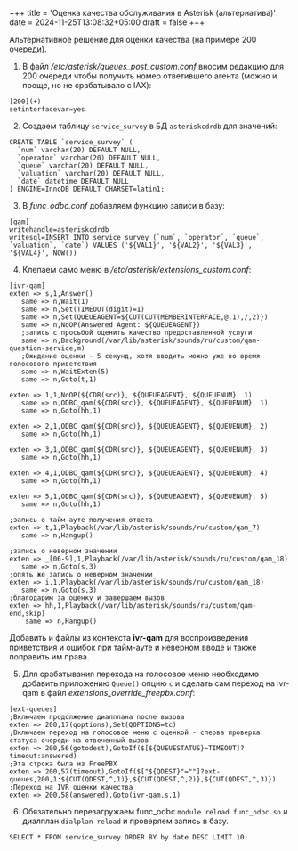 +++
title = 'Оценка качества обслуживания в Asterisk (альтернатива)'
date = 2024-11-25T13:08:32+05:00
draft = false
+++

Альтернативное решение для оценки качества (на примере 200 очереди).

1. В файл */etc/asterisk/queues_post_custom.conf* вносим редакцию для 200 очереди чтобы получить номер ответившего агента (можно и проще, но не срабатывало с IAX):
```
[200](+)
setinterfacevar=yes
```
2. Создаем таблицу `service_survey` в БД `asteriskcdrdb` для значений:
```
CREATE TABLE `service_survey` (
  `num` varchar(20) DEFAULT NULL,
  `operator` varchar(20) DEFAULT NULL,
  `queue` varchar(20) DEFAULT NULL,
  `valuation` varchar(20) DEFAULT NULL,
  `date` datetime DEFAULT NULL
) ENGINE=InnoDB DEFAULT CHARSET=latin1;
```

3. В *func_odbc.conf* добавляем функцию записи в базу:

```
[qam]
writehandle=asteriskcdrdb
writesql=INSERT INTO service_survey (`num`, `operator`, `queue`, `valuation`, `date`) VALUES ('${VAL1}', '${VAL2}', '${VAL3}', '${VAL4}', NOW())
```

4. Клепаем само меню в */etc/asterisk/extensions_custom.conf*:
```
[ivr-qam]
exten => s,1,Answer()
   same => n,Wait(1)
   same => n,Set(TIMEOUT(digit)=1)
   same => n,Set(QUEUEAGENT=${CUT(CUT(MEMBERINTERFACE,@,1),/,2)})
   same => n,NoOP(Answered Agent: ${QUEUEAGENT})
   ;запись с просьбой оценить качество предоставленной услуги
   same => n,Background(/var/lib/asterisk/sounds/ru/custom/qam-question-service,m)
   ;Ожидание оценки - 5 секунд, хотя вводить можно уже во время голосового приветствия
   same => n,WaitExten(5)
   same => n,Goto(t,1)

exten => 1,1,NoOP(${CDR(src)}, ${QUEUEAGENT}, ${QUEUENUM}, 1)
   same => n,ODBC_qam(${CDR(src)}, ${QUEUEAGENT}, ${QUEUENUM}, 1)
   same => n,Goto(hh,1)

exten => 2,1,ODBC_qam(${CDR(src)}, ${QUEUEAGENT}, ${QUEUENUM}, 2)
   same => n,Goto(hh,1)

exten => 3,1,ODBC_qam(${CDR(src)}, ${QUEUEAGENT}, ${QUEUENUM}, 3)
   same => n,Goto(hh,1)

exten => 4,1,ODBC_qam(${CDR(src)}, ${QUEUEAGENT}, ${QUEUENUM}, 4)
   same => n,Goto(hh,1)

exten => 5,1,ODBC_qam(${CDR(src)}, ${QUEUEAGENT}, ${QUEUENUM}, 5)
   same => n,Goto(hh,1)

;запись о тайм-ауте получения ответа
exten => t,1,Playback(/var/lib/asterisk/sounds/ru/custom/qam_7)
   same => n,Hangup()

;запись о неверном значении
exten => _[06-9],1,Playback(/var/lib/asterisk/sounds/ru/custom/qam_18)
   same => n,Goto(s,3)
;опять же запись о неверном значении
exten => i,1,Playback(/var/lib/asterisk/sounds/ru/custom/qam_18)
   same => n,Goto(s,3)
;благодарим за оценку и завершаем вызов
exten => hh,1,Playback(/var/lib/asterisk/sounds/ru/custom/qam-end,skip)
    same => n,Hangup()
```
Добавить и файлы из контекста **ivr-qam** для воспроизведения приветствия и ошибок при тайм-ауте и неверном вводе и также поправить им права.

5. Для срабатывания перехода на голосовое меню необходимо добавить приложению `Queue()` опцию `c` и сделать сам переход на ivr-qam в файл *extensions_override_freepbx.conf*:
```
[ext-queues]
;Включаем продолжение диалплана после вызова
exten => 200,17(qoptions),Set(QOPTIONS=tc)
;Включаем переход на голосовое меню с оценкой - сперва проверка статуса очереди на отвеченный вызов
exten => 200,56(gotodest),GotoIf($[${QUEUESTATUS}=TIMEOUT]?timeout:answered)
;Эта строка была из FreePBX
exten => 200,57(timeout),GotoIf($["${QDEST}"=""]?ext-queues,200,1:${CUT(QDEST,^,1)},${CUT(QDEST,^,2)},${CUT(QDEST,^,3)})
;Переход на IVR оценки качества
exten => 200,58(answered),Goto(ivr-qam,s,1)
```

6. Обязательно перезагружаем func_odbc `module reload func_odbc.so` и диалплан `dialplan reload` и проверяем запись в базу.
```
SELECT * FROM service_survey ORDER BY by date DESC LIMIT 10;
```